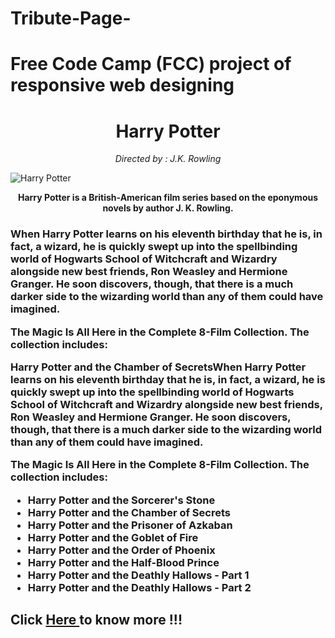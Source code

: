 # Tribute-Page-
# Free Code Camp (FCC) project of responsive web designing
 <body id="main">
<div  id="division">
  <div id="div1">
    <div id="div2">
      <h1 id="title" align="center">Harry Potter</h1></div>
  <div id=divv><p align="center" id="p1"><i>Directed by : J.K. Rowling</i></p></div>
    <div id="img-div">
    <img src="https://encrypted-tbn0.gstatic.com/images?q=tbn:ANd9GcRJqmW99mKe58XZDCAbrqX6oTnMOX2rAA_5cPR3izIpAdj_9sMp3g&s" id="image" alt="Harry Potter">
    <b><p id="img-caption" align="center">Harry Potter is a British-American film series based on the eponymous novels by author J. K. Rowling.</p></b>
  </div>
 <div id="tribute-info"><h3>When Harry Potter learns on his eleventh birthday that he is, in fact, a wizard, he is quickly swept up into the spellbinding world of Hogwarts School of Witchcraft and Wizardry alongside new best friends, Ron Weasley and Hermione Granger. He soon discovers, though, that there is a much darker side to the wizarding world than any of them could have imagined.

The Magic Is All Here in the Complete 8-Film Collection. The collection includes:

Harry Potter and the Chamber of SecretsWhen Harry Potter learns on his eleventh birthday that he is, in fact, a wizard, he is quickly swept up into the spellbinding world of Hogwarts School of Witchcraft and Wizardry alongside new best friends, Ron Weasley and Hermione Granger. He soon discovers, though, that there is a much darker side to the wizarding world than any of them could have imagined.

The Magic Is All Here in the Complete 8-Film Collection. The collection includes:
<ul>
<li>Harry Potter and the Sorcerer's Stone</li>
<li>Harry Potter and the Chamber of Secrets</li>
<li>Harry Potter and the Prisoner of Azkaban</li>
<li>Harry Potter and the Goblet of Fire</li>
<li>Harry Potter and the Order of Phoenix</li>
<li>Harry Potter and the Half-Blood Prince</li>
<li>Harry Potter and the Deathly Hallows - Part 1</li>
<li>Harry Potter and the Deathly Hallows - Part 2</li>
   </ul></h3></div>
 <h2>Click <a href="https://en.wikipedia.org/wiki/Harry_Potter_(film_series)" target="_blank" id="tribute-link">Here </a>to know more !!!</h2>
    </div>
    
</div>

